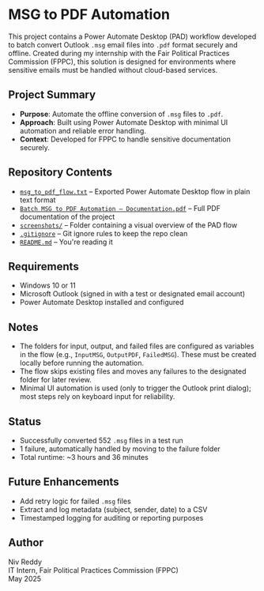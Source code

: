 # MSG to PDF Automation

This project contains a Power Automate Desktop (PAD) workflow developed to batch convert Outlook `.msg` email files into `.pdf` format securely and offline. Created during my internship with the Fair Political Practices Commission (FPPC), this solution is designed for environments where sensitive emails must be handled without cloud-based services.

## Project Summary

- **Purpose**: Automate the offline conversion of `.msg` files to `.pdf`.
- **Approach**: Built using Power Automate Desktop with minimal UI automation and reliable error handling.
- **Context**: Developed for FPPC to handle sensitive documentation securely.

## Repository Contents

- [`msg_to_pdf_flow.txt`](./msg_to_pdf_flow.txt) – Exported Power Automate Desktop flow in plain text format
- [`Batch MSG to PDF Automation – Documentation.pdf`](./Batch%20MSG%20to%20PDF%20Automation%20%E2%80%93%20Documentation.pdf) – Full PDF documentation of the project
- [`screenshots/`](./screenshots/) – Folder containing a visual overview of the PAD flow
- [`.gitignore`](./.gitignore) – Git ignore rules to keep the repo clean
- [`README.md`](./README.md) – You're reading it

## Requirements

- Windows 10 or 11
- Microsoft Outlook (signed in with a test or designated email account)
- Power Automate Desktop installed and configured

## Notes

- The folders for input, output, and failed files are configured as variables in the flow (e.g., `InputMSG`, `OutputPDF`, `FailedMSG`). These must be created locally before running the automation.
- The flow skips existing files and moves any failures to the designated folder for later review.
- Minimal UI automation is used (only to trigger the Outlook print dialog); most steps rely on keyboard input for reliability.

## Status

- Successfully converted 552 `.msg` files in a test run
- 1 failure, automatically handled by moving to the failure folder
- Total runtime: ~3 hours and 36 minutes

## Future Enhancements

- Add retry logic for failed `.msg` files
- Extract and log metadata (subject, sender, date) to a CSV
- Timestamped logging for auditing or reporting purposes

## Author

Niv Reddy  
IT Intern, Fair Political Practices Commission (FPPC)  
May 2025
